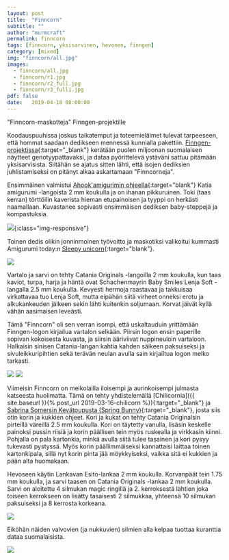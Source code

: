 ```yaml
---
layout: post
title:  "Finncorn"
subtitle: ""
author: "murmcraft"
permalink: finncorn
tags: [finncorn, yksisarvinen, hevonen, finngen]
category: [mixed]
img: "finncorn/all.jpg"
images: 
  - finncorn/all.jpg
  - finncorn/r1.jpg
  - finncorn/r2_full.jpg
  - finncorn/r3_full1.jpg
pdf: false
date:   2019-04-18 08:00:00
---
```


"Finncorn-maskotteja" Finngen-projektille

Koodauspuuhissa joskus taikatemput ja toteemieläimet tulevat tarpeeseen, että hommat saadaan dedikseen mennessä kunnialla pakettiin. [Finngen-projektissa](https://www.finngen.fi/){:target="_blank"} kerätään puolen miljoonan suomalaisen näytteet genotyypattavaksi, ja dataa pyörittelevä ystäväni sattuu pitämään yksisarvisista. Siitähän se ajatus sitten lähti, että isojen dediksien juhlistamiseksi on pitänyt alkaa askartamaan "Finncorneja". 

Ensimmäinen valmistui [Ahook'amigurimin ohjeella](https://www.ahookamigurumi.com/en/tiny-rainbow-unicorn-crochet-amigurumi-free-pattern-eng/){:target="blank"} Katia amigurumi -langoista 2 mm koukulla ja on ihanan pikkuruinen. Toki (taas kerran) törttöilin kaverista hieman etupainoisen ja tyyppi on herkästi naamallaan. Kuvastanee sopivasti ensimmäisen dediksen baby-steppejä ja kompastuksia. 

![](/img/finncorn/r1_small.jpg){:class="img-responsive"}

Toinen dedis olikin jonninmoinen työvoitto ja maskotiksi valikoitui kummasti Amigurumi today:n [Sleepy unicorn](https://amigurumi.today/unicorn-pony-crochet-pattern-free/){:target="blank"}. 

![](/img/finncorn/r2_face.jpg)

Vartalo ja sarvi on tehty Catania Originals -langoilla 2 mm koukulla, kun taas kaviot, turpa, harja ja häntä ovat Schachenmayrin Baby Smiles Lenja Soft -langalla 2.5 mm koukulla. Kevyesti hermoja raastavaa ja takkuisaa virkattavaa tuo Lenja Soft, mutta eipähän siitä virheet onneksi erotu ja alkukankeuden jälkeen sekin lähti kuitenkin soljumaan. Korvat jäivät kyllä vähän aasimaisen leveästi.

Tämä "Finncorn" oli sen verran isompi, että uskaltauduin yrittämään Finngen-logon kirjailua vartalon selkään. Piirsin logon ensin paperille sopivan kokoisesta kuvasta, ja siirsin ääriviivat nuppineuloin vartaloon. Halkaisin sinisen Catania-langan kahtia kahden säikeen paksuiseksi ja sivuleikkuripihtien sekä terävän neulan avulla sain kirjailtua logon melko tarkasti. 

![](/img/finncorn/r2_logo.jpg)
![](/img/finncorn/r2_logo_ready.jpg)

Viimeisin Finncorn on melkolailla iloisempi ja aurinkoisempi julmasta katseesta huolimatta. Tämä on tehty yhdistelemällä [Chilicornia]({{ site.baseurl }}{% post_url 2019-03-16-chilicorn %}){:target="_blank"} ja [Sabrina Somersin Kevätpupusta (Spring Bunny)](https://www.sabrinasomers.com/amigurumi/crochet-pattern-spring-bunny/){:target="_blank"}, josta siis otin korin ja kukkien ohjeet. Kori ja kukat on tehty Catania Originalsin pirteillä väreillä 2.5 mm koukulla. Kori on täytetty vanulla, lisäsin keskelle painoksi pussin riisiä ja korin päällisen tein myös ruskealla ja virkkasin kiinni. Pohjalla on pala kartonkia, minkä avulla siitä tulee tasainen ja kori pysyy tukevasti pystyssä. Myös korin päällimmäiseksi kannattaisi laittaa toinen kartonkipala, sillä nyt korin pinta jää möykkyiseksi, vaikka sitä ei kukkien ja pään alta huomakaan.

Hevoseen käytin Lankavan Esito-lankaa 2 mm koukulla. Korvanpäät tein 1.75 mm koukulla, ja sarvi taasen on Catania Originals -lankaa 2 mm koukulla. Sarvi on aloitettu 4 silmukan magic ringillä ja 2. kerroksestä lähtien joka toiseen kerrokseen on lisätty tasaisesti 2 silmukkaa, yhteensä 10 silmukan paksuiseksi ja 8 kerrosta korkeana.

![](/img/finncorn/r3_parts.jpg)

Eiköhän näiden valvovien (ja nukkuvien) silmien alla kelpaa tuottaa kuranttia dataa suomalaisista.

![](/img/finncorn/all.jpg)